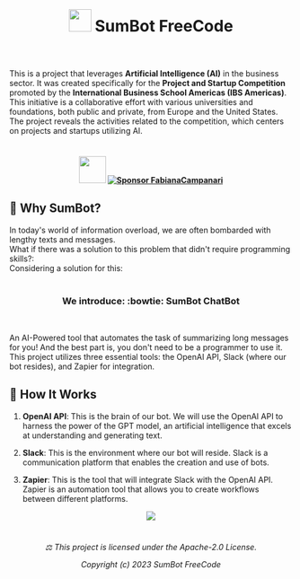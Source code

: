  <br> 

 

# <p align="center"> <img src="https://github.githubassets.com/images/icons/emoji/bowtie.png" width="40"> SumBot FreeCode
<br>

This is a project that leverages **Artificial Intelligence (AI)** in the business sector. It was created specifically for the **Project and Startup Competition** promoted by the **International Business School Americas (IBS Americas)**. This initiative is a collaborative effort with various universities and foundations, both public and private, from Europe and the United States. The project reveals the activities related to the competition, which centers on projects and startups utilizing AI.
 <br> <br> 
 
####  <p align="center"> <img src="https://github.githubassets.com/images/icons/emoji/octocat.png" width="48"> [![Sponsor FabianaCampanari](https://img.shields.io/badge/Sponsor-FabianaCampanari-brightgreen?logo=GitHub)](https://github.com/sponsors/FabianaCampanari)


## 🤖 Why SumBot?

In today's world of information overload, we are often bombarded with lengthy texts and messages.<br>
What if there was a solution to this problem that didn't require programming skills?:<br>
Considering a solution for this:<br>
<br>

###  <p align="center">  **We introduce: :bowtie: SumBot ChatBot**
<br>
  
An AI-Powered tool that automates the task of summarizing long messages for you!
And the best part is, you don't need to be a programmer to use it. This project utilizes three essential tools: the OpenAI API, Slack (where our bot resides), and Zapier for integration.
<br>

## 🤔 How It Works 

1. **OpenAI API**: This is the brain of our bot. We will use the OpenAI API to harness the power of the GPT model, an artificial intelligence that excels at understanding and generating text.

2. **Slack**: This is the environment where our bot will reside. Slack is a communication platform that enables the creation and use of bots.

3. **Zapier**: This is the tool that will integrate Slack with the OpenAI API. Zapier is an automation tool that allows you to create workflows between different platforms.

<p align="center"> <img src="https://github.com/MindfulAI-Copilots-Bots/SumBot-FreeCode/assets/113218619/41356dcd-b39f-4922-b1dd-c88a1620efa8"/>
















#

###### <p align="center"> ⚖︎ This project is licensed under the Apache-2.0 License.<p align="center"> Copyright (c) 2023 SumBot FreeCode </p>













#

